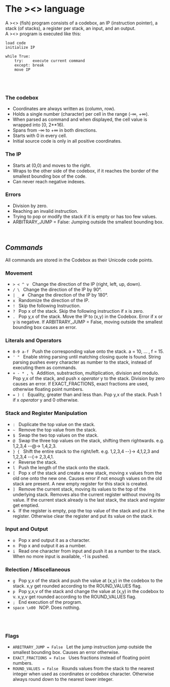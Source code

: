 # The ><> language


A ><> (fish) program consists of a codebox, an IP (instruction pointer), a stack (of stacks), a register per stack, an input, and an output.  
A ><> program is executed like this:
```
load code
initialize IP

while True:
    try:    execute current command
    except: break
    move IP
```

<br><br>

### **The codebox**
- Coordinates are always written as (column, row).
- Holds a single number (character) per cell in the range (-∞, +∞).
- When parsed as command and when displayed, the cell value is wrapped into [0, 2**16).
- Spans from -∞ to +∞ in both directions.
- Starts with 0 in every cell.
- Initial source code is only in all positive coordinates.

### **The IP**
- Starts at (0,0) and moves to the right.
- Wraps to the other side of the codebox, if it reaches the border of the smallest bounding box of the code.
- Can never reach negative indexes. 

### **Errors**
- Division by zero.
- Reaching an invalid instruction.
- Trying to pop or modify the stack if it is empty or has too few values.
- ARBITRARY_JUMP = False: Jumping outside the smallest bounding box.



<br>

## ***Commands***
All commands are stored in the Codebox as their Unicode code points.

### **Movement**
- `> < ^ v ` Change the direction of the IP (right, left, up, down).
- `/ \ ` Change the direction of the IP by 90°.
- `| _ # ` Change the direction of the IP by 180°.
- `x ` Randomize the direction of the IP.
- `! ` Skip the following Instruction.
- `? ` Pop x of the stack. Skip the following instruction if x is zero.
- `. ` Pop y,x of the stack. Move the IP to (x,y) in the Codebox. Error if x or y is negative. If ARBITRARY_JUMP = False, moving outside the smallest bounding box causes an error.

### **Literals and Operators**
- `0-9 a-f ` Push the corresponding value onto the stack. a = 10, ... , f = 15.
- `' " ` Enable string parsing until matching closing quote is found. String parsing pushes every character as number to the stack, instead of executing them as commands.
- `+ - * , % ` Addition, substraction, multiplication, division and modulo. Pop y,x of the stack, and push x *operator* y to the stack. Division by zero causes an error. If EXACT_FRACTIONS, exact fractions are used, otherwise floating point numbers.
- `= ) ( ` Equality, greater than and less than. Pop y,x of the stack. Push 1 if x *operator* y and 0 otherwise.

### **Stack and Register Manipulation**
- `: ` Duplicate the top value on the stack.
- `~ ` Remove the top value from the stack.
- `$ ` Swap the two top values on the stack.
- `@ ` Swap the three top values on the stack, shifting them rightwards. e.g. 1,2,3,4 --@-> 1,4,2,3.
- `} { ` Shift the entire stack to the right/left. e.g. 1,2,3,4 --}-> 4,1,2,3 and 1,2,3,4 --{-> 2,3,4,1.
- `r ` Reverse the stack.
- `l ` Push the length of the stack onto the stack.
- `[ ` Pop x of the stack and create a new stack, moving x values from the old one onto the new one. Causes error if not enough values on the old stack are present. A new empty register for this stack is created.
- `] ` Remove the current stack, moving its values to the top of the underlying stack. Removes also the current register without moving its value. If the current stack already is the last stack, the stack and register get emptied.
- `& ` If the register is empty, pop the top value of the stack and put it in the register. Otherwise clear the register and put its value on the stack.

### **Input and Output**
- `o ` Pop x and output it as a character.
- `n ` Pop x and output it as a number.
- `i ` Read one character from input and push it as a number to the stack. When no more input is available, -1 is pushed.

### **Relection / Miscellaneous**
- `g ` Pop y,x of the stack and push the value at (x,y) in the codebox to the stack. x,y get rounded according to the ROUND_VALUES flag.
- `p ` Pop y,x,v of the stack and change the value at (x,y) in the codebox to v. x,y,v get rounded according to the ROUND_VALUES flag.
- `; ` End execution of the program.
- `space \x00 ` NOP. Does nothing.




<br><br>

### **Flags**
- `ARBITRARY_JUMP = False ` Let the jump instruction jump outside the smallest bounding box. Causes an error otherwise.
- `EXACT_FRACTIONS = False ` Uses fractions instead of floating point numbers.
- `ROUND_VALUES = False ` Rounds values from the stack to the nearest integer when used as coordinates or codebox character. Otherwise always round down to the nearest lower integer.
